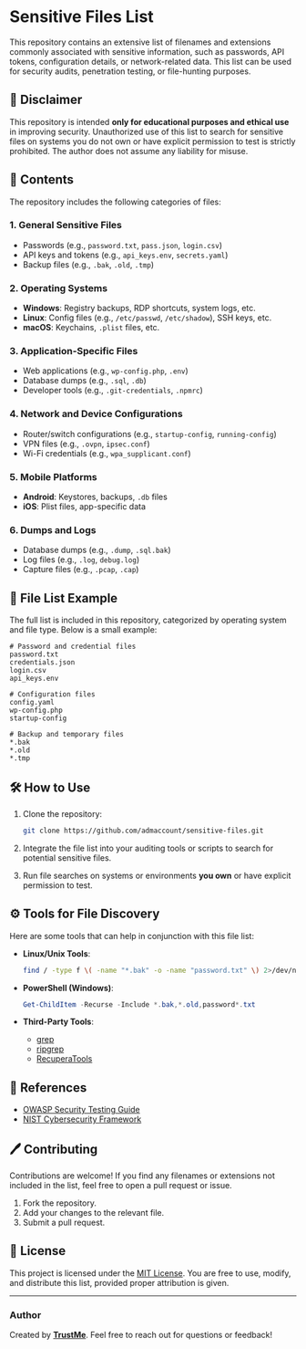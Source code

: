 # Sensitive Files List

This repository contains an extensive list of filenames and extensions commonly associated with sensitive information, such as passwords, API tokens, configuration details, or network-related data. This list can be used for security audits, penetration testing, or file-hunting purposes.

## 🚨 Disclaimer

This repository is intended **only for educational purposes and ethical use** in improving security. Unauthorized use of this list to search for sensitive files on systems you do not own or have explicit permission to test is strictly prohibited. The author does not assume any liability for misuse.

## 📂 Contents

The repository includes the following categories of files:

### 1. General Sensitive Files
- Passwords (e.g., `password.txt`, `pass.json`, `login.csv`)
- API keys and tokens (e.g., `api_keys.env`, `secrets.yaml`)
- Backup files (e.g., `.bak`, `.old`, `.tmp`)

### 2. Operating Systems
- **Windows**: Registry backups, RDP shortcuts, system logs, etc.
- **Linux**: Config files (e.g., `/etc/passwd`, `/etc/shadow`), SSH keys, etc.
- **macOS**: Keychains, `.plist` files, etc.

### 3. Application-Specific Files
- Web applications (e.g., `wp-config.php`, `.env`)
- Database dumps (e.g., `.sql`, `.db`)
- Developer tools (e.g., `.git-credentials`, `.npmrc`)

### 4. Network and Device Configurations
- Router/switch configurations (e.g., `startup-config`, `running-config`)
- VPN files (e.g., `.ovpn`, `ipsec.conf`)
- Wi-Fi credentials (e.g., `wpa_supplicant.conf`)

### 5. Mobile Platforms
- **Android**: Keystores, backups, `.db` files
- **iOS**: Plist files, app-specific data

### 6. Dumps and Logs
- Database dumps (e.g., `.dump`, `.sql.bak`)
- Log files (e.g., `.log`, `debug.log`)
- Capture files (e.g., `.pcap`, `.cap`)

## 📜 File List Example

The full list is included in this repository, categorized by operating system and file type. Below is a small example:

```plaintext
# Password and credential files
password.txt
credentials.json
login.csv
api_keys.env

# Configuration files
config.yaml
wp-config.php
startup-config

# Backup and temporary files
*.bak
*.old
*.tmp
```

## 🛠️ How to Use

1. Clone the repository:
   ```bash
   git clone https://github.com/admaccount/sensitive-files.git
   ```

2. Integrate the file list into your auditing tools or scripts to search for potential sensitive files.

3. Run file searches on systems or environments **you own** or have explicit permission to test.

## ⚙️ Tools for File Discovery

Here are some tools that can help in conjunction with this file list:

- **Linux/Unix Tools**:
  ```bash
  find / -type f \( -name "*.bak" -o -name "password.txt" \) 2>/dev/null
  ```

- **PowerShell (Windows)**:
  ```powershell
  Get-ChildItem -Recurse -Include *.bak,*.old,password*.txt
  ```

- **Third-Party Tools**:
  - [grep](https://www.gnu.org/software/grep/)
  - [ripgrep](https://github.com/BurntSushi/ripgrep)
  - [RecuperaTools](https://github.com/some-tool)

## 📖 References

- [OWASP Security Testing Guide](https://owasp.org/www-project-web-security-testing-guide/)
- [NIST Cybersecurity Framework](https://www.nist.gov/cyberframework)

## 🖊️ Contributing

Contributions are welcome! If you find any filenames or extensions not included in the list, feel free to open a pull request or issue.

1. Fork the repository.
2. Add your changes to the relevant file.
3. Submit a pull request.

## 📜 License

This project is licensed under the [MIT License](LICENSE). You are free to use, modify, and distribute this list, provided proper attribution is given.

---

### Author

Created by **[TrustMe](https://github.com/admaccount)**. Feel free to reach out for questions or feedback!
